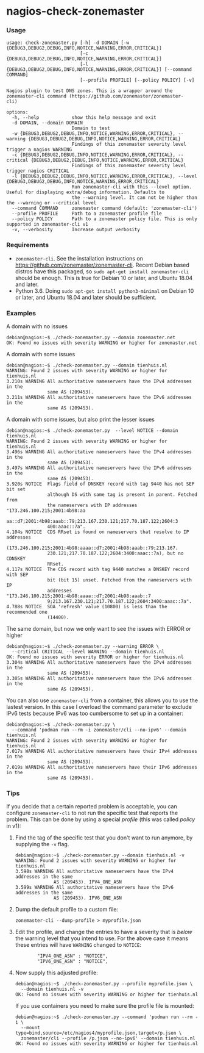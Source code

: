 # nagios-check-zonemaster

### Usage

```
usage: check-zonemaster.py [-h] -d DOMAIN [-w {DEBUG3,DEBUG2,DEBUG,INFO,NOTICE,WARNING,ERROR,CRITICAL}]
                           [-c {DEBUG3,DEBUG2,DEBUG,INFO,NOTICE,WARNING,ERROR,CRITICAL}]
                           [-l {DEBUG3,DEBUG2,DEBUG,INFO,NOTICE,WARNING,ERROR,CRITICAL}] [--command COMMAND]
                           [--profile PROFILE] [--policy POLICY] [-v]

Nagios plugin to test DNS zones. This is a wrapper around the zonemaster-cli command (https://github.com/zonemaster/zonemaster-
cli)

options:
  -h, --help            show this help message and exit
  -d DOMAIN, --domain DOMAIN
                        Domain to test
  -w {DEBUG3,DEBUG2,DEBUG,INFO,NOTICE,WARNING,ERROR,CRITICAL}, --warning {DEBUG3,DEBUG2,DEBUG,INFO,NOTICE,WARNING,ERROR,CRITICAL}
                        Findings of this zonemaster severity level trigger a nagios WARNING
  -c {DEBUG3,DEBUG2,DEBUG,INFO,NOTICE,WARNING,ERROR,CRITICAL}, --critical {DEBUG3,DEBUG2,DEBUG,INFO,NOTICE,WARNING,ERROR,CRITICAL}
                        Findings of this zonemaster severity level trigger nagios CRITICAL
  -l {DEBUG3,DEBUG2,DEBUG,INFO,NOTICE,WARNING,ERROR,CRITICAL}, --level {DEBUG3,DEBUG2,DEBUG,INFO,NOTICE,WARNING,ERROR,CRITICAL}
                        Run zonemaster-cli with this --level option. Useful for displaying extra/debug information. Defaults to
                        the --warning level. It can not be higher than the --warning or --critical level
  --command COMMAND     zonemaster command (default: 'zonemaster-cli')
  --profile PROFILE     Path to a zonemaster profile file
  --policy POLICY       Path to a zonemaster policy file. This is only supported in zonemaster-cli v1
  -v, --verbosity       Increase output verbosity
```

### Requirements

* `zonemaster-cli`. See the installation instructions on
  https://github.com/zonemaster/zonemaster-cli. Recent Debian based distros have
  this packaged, so `sudo apt-get install zonemaster-cli` should be enough. This
  is true for Debian 10 or later, and Ubuntu 18.04 and later.
* Python 3.6. Doing `sudo apt-get install python3-minimal` on Debian 10 or later,
  and Ubuntu 18.04 and later should be sufficient.

### Examples

A domain with no issues

```
debian@nagios:~$ ./check-zonemaster.py --domain zonemaster.net
OK: Found no issues with severity WARNING or higher for zonemaster.net
```

A domain with some issues

```
debian@nagios:~$ ./check-zonemaster.py --domain tienhuis.nl
WARNING: Found 2 issues with severity WARNING or higher for tienhuis.nl
3.210s WARNING All authoritative nameservers have the IPv4 addresses in the
               same AS (209453).
3.211s WARNING All authoritative nameservers have the IPv6 addresses in the
               same AS (209453).
```

A domain with some issues, but also print the lesser issues

```
debian@nagios:~$ ./check-zonemaster.py  --level NOTICE --domain tienhuis.nl
WARNING: Found 2 issues with severity WARNING or higher for tienhuis.nl
3.496s WARNING All authoritative nameservers have the IPv4 addresses in the
               same AS (209453).
3.497s WARNING All authoritative nameservers have the IPv6 addresses in the
               same AS (209453).
3.920s NOTICE  Flags field of DNSKEY record with tag 9440 has not SEP bit set
               although DS with same tag is present in parent. Fetched from
               the nameservers with IP addresses "173.246.100.215;2001:4b98:aa
               aa::d7;2001:4b98:aaab::79;213.167.230.121;217.70.187.122;2604:3
               400:aaac::7a".
4.104s NOTICE  CDS RRset is found on nameservers that resolve to IP addresses
               (173.246.100.215;2001:4b98:aaaa::d7;2001:4b98:aaab::79;213.167.
               230.121;217.70.187.122;2604:3400:aaac::7a), but no CDNSKEY
               RRset.
4.117s NOTICE  The CDS record with tag 9440 matches a DNSKEY record with SEP
               bit (bit 15) unset. Fetched from the nameservers with IP
               addresses "173.246.100.215;2001:4b98:aaaa::d7;2001:4b98:aaab::7
               9;213.167.230.121;217.70.187.122;2604:3400:aaac::7a".
4.788s NOTICE  SOA 'refresh' value (10800) is less than the recommended one
               (14400).
```

The same domain, but now we only want to see the issues with ERROR or higher

```
debian@nagios:~$ ./check-zonemaster.py --warning ERROR \
  --critical CRITICAL --level WARNING --domain tienhuis.nl
OK: Found no issues with severity ERROR or higher for tienhuis.nl
3.304s WARNING All authoritative nameservers have the IPv4 addresses in the
               same AS (209453).
3.305s WARNING All authoritative nameservers have the IPv6 addresses in the
               same AS (209453).
```

You can also use `zonemaster-cli` from a container, this allows you to use the
lastest version. In this case I overload the command parameter to exclude IPv6
tests because IPv6 was too cumbersome to set up in a container:

```
debian@nagios:~$ ./check-zonemaster.py \
  --command 'podman run --rm -i zonemaster/cli --no-ipv6' --domain tienhuis.nl
WARNING: Found 2 issues with severity WARNING or higher for tienhuis.nl
7.017s WARNING All authoritative nameservers have their IPv4 addresses in the
               same AS (209453).
7.019s WARNING All authoritative nameservers have their IPv6 addresses in the
               same AS (209453).
```

### Tips

If you decide that a certain reported problem is acceptable, you can configure
`zonemaster-cli` to not run the specific test that reports the problem.
This can be done by using a special *profile* (this was called *policy* in v1):

1. Find the tag of the specific test that you don't want to run anymore, by
   supplying the `-v` flag.

   ```
   debian@nagios:~$ ./check-zonemaster.py --domain tienhuis.nl -v
   WARNING: Found 2 issues with severity WARNING or higher for tienhuis.nl
   3.598s WARNING All authoritative nameservers have the IPv4 addresses in the same
                 AS (209453). IPV4_ONE_ASN
   3.599s WARNING All authoritative nameservers have the IPv6 addresses in the same
                 AS (209453). IPV6_ONE_ASN
   ```

1. Dump the default profile to a custom file:

   ```
   zonemaster-cli --dump-profile > myprofile.json
   ```

1. Edit the profile, and change the entries to have a severity that is *below*
   the warning level that you intend to use. For the above case it means these
   entries will have `WARNING` changed to `NOTICE`:

   ```
           "IPV4_ONE_ASN" : "NOTICE",
           "IPV6_ONE_ASN" : "NOTICE",
   ```

1. Now supply this adjusted profile:

   ```
   debian@nagios:~$ ./check-zonemaster.py --profile myprofile.json \
     --domain tienhuis.nl -v
   OK: Found no issues with severity WARNING or higher for tienhuis.nl
   ```

   If you use containers you need to make sure the profile file is mounted:

   ```
   debian@nagios:~$ ./check-zonemaster.py --command 'podman run --rm -i \
     --mount type=bind,source=/etc/nagios4/myprofile.json,target=/p.json \
     zonemaster/cli --profile /p.json --no-ipv6' --domain tienhuis.nl
   OK: Found no issues with severity WARNING or higher for tienhuis.nl
   ```